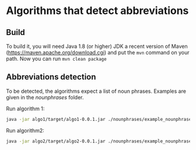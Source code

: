 # Algorithms that detect abbreviations

## Build  
To build it, you will need Java 1.8 (or higher) JDK a recent version of Maven (https://maven.apache.org/download.cgi) and put the `mvn` command on your path. Now you can run `mvn clean package` 

## Abbreviations detection
To be detected, the algorithms expect a list of noun phrases. Examples are given in the *nounphrases* folder.  


Run algorithm 1:  
```bash
java -jar algo1/target/algo1-0.0.1.jar ./nounphrases/example_nounphrases.tsv ./res_algo1.txt
```

Run algorithm2: 
```bash
java -jar algo2/target/algo2-0.0.1.jar ./nounphrases/example_nounphrases.tsv ./res_algo2.txt
```

